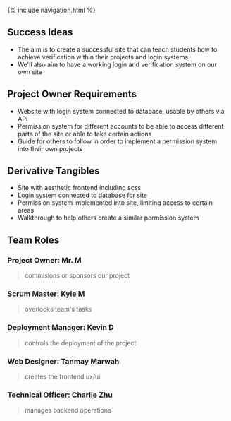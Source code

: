 {% include navigation.html %}

## Success Ideas
- The aim is to create a successful site that can teach students how to achieve verification within their projects and login systems.
- We'll also aim to have a working login and verification system on our own site

## Project Owner Requirements
- Website with login system connected to database, usable by others via API
- Permission system for different accounts to be able to access different parts of the site or able to take certain actions
- Guide for others to follow in order to implement a permission system into their own projects

## Derivative Tangibles
- Site with aesthetic frontend including scss 
- Login system connected to database for site
- Permission system implemented into site, limiting access to certain areas
- Walkthrough to help others create a similar permission system

## Team Roles

### Project Owner: Mr. M
> commisions or sponsors our project

### Scrum Master: Kyle M
> overlooks team's tasks

### Deployment Manager: Kevin D
> controls the deployment of the project

### Web Designer: Tanmay Marwah
> creates the frontend ux/ui

### Technical Officer: Charlie Zhu
> manages backend operations
